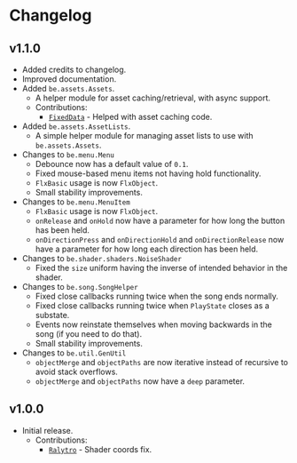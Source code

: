 # Changelog

## v1.1.0

- Added credits to changelog.
- Improved documentation.
- Added `be.assets.Assets`.
  - A helper module for asset caching/retrieval, with async support.
  - Contributions:
    - [`FixedData`](https://github.com/FixedData) - Helped with asset caching code.
- Added `be.assets.AssetLists`.
  - A simple helper module for managing asset lists to use with `be.assets.Assets`.
- Changes to `be.menu.Menu`
  - Debounce now has a default value of `0.1`.
  - Fixed mouse-based menu items not having hold functionality.
  - `FlxBasic` usage is now `FlxObject`.
  - Small stability improvements.
- Changes to `be.menu.MenuItem`
  - `FlxBasic` usage is now `FlxObject`.
  - `onRelease` and `onHold` now have a parameter for how long the button has been held.
  - `onDirectionPress` and `onDirectionHold` and `onDirectionRelease` now have a parameter for how long each direction has been held.
- Changes to `be.shader.shaders.NoiseShader`
  - Fixed the `size` uniform having the inverse of intended behavior in the shader.
- Changes to `be.song.SongHelper`
  - Fixed close callbacks running twice when the song ends normally.
  - Fixed close callbacks running twice when `PlayState` closes as a substate.
  - Events now reinstate themselves when moving backwards in the song (if you need to do that).
  - Small stability improvements.
- Changes to `be.util.GenUtil`
  - `objectMerge` and `objectPaths` are now iterative instead of recursive to avoid stack overflows.
  - `objectMerge` and `objectPaths` now have a `deep` parameter.

## v1.0.0

- Initial release.
  - Contributions:
    - [`Ralytro`](https://github.com/Raltyro) - Shader coords fix.
